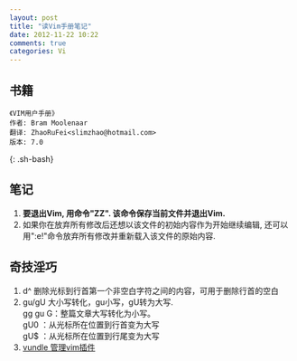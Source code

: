 ```yaml
---
layout: post
title: "读Vim手册笔记"
date: 2012-11-22 10:22
comments: true
categories: Vi 
---
```


## 书籍  
	《VIM用户手册》  
	作者: Bram Moolenaar  
	翻译: ZhaoRuFei<slimzhao@hotmail.com>  
	版本: 7.0  
{: .sh-bash}

## 笔记 
1. __要退出Vim, 用命令"ZZ". 该命令保存当前文件并退出Vim.__
2. 如果你在放弃所有修改后还想以该文件的初始内容作为开始继续编辑, 还可以用":e!"命令放弃所有修改并重新载入该文件的原始内容.

## 奇技淫巧

1. d^ 删除光标到行首第一个非空白字符之间的内容，可用于删除行首的空白 
2. gu/gU 大小写转化，gu小写，gU转为大写.      
    gg gu G：整篇文章大写转化为小写。    
    gU0 ：从光标所在位置到行首变为大写    
    gU$ ：从光标所在位置到行尾变为大写    
3. [vundle 管理vim插件](http://www.cnblogs.com/respawn/archive/2012/08/21/2649483.html)
